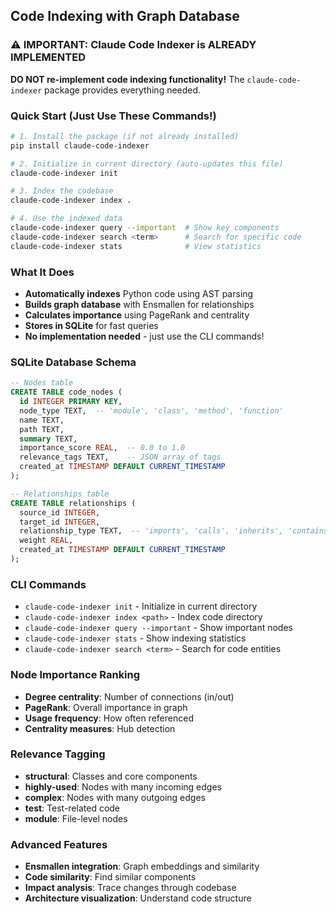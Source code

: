 

## Code Indexing with Graph Database

### ⚠️ IMPORTANT: Claude Code Indexer is ALREADY IMPLEMENTED
**DO NOT re-implement code indexing functionality!** The `claude-code-indexer` package provides everything needed.

### Quick Start (Just Use These Commands!)
```bash
# 1. Install the package (if not already installed)
pip install claude-code-indexer

# 2. Initialize in current directory (auto-updates this file)
claude-code-indexer init

# 3. Index the codebase
claude-code-indexer index .

# 4. Use the indexed data
claude-code-indexer query --important  # Show key components
claude-code-indexer search <term>      # Search for specific code
claude-code-indexer stats              # View statistics
```

### What It Does
- **Automatically indexes** Python code using AST parsing
- **Builds graph database** with Ensmallen for relationships
- **Calculates importance** using PageRank and centrality
- **Stores in SQLite** for fast queries
- **No implementation needed** - just use the CLI commands!

### SQLite Database Schema
```sql
-- Nodes table
CREATE TABLE code_nodes (
  id INTEGER PRIMARY KEY,
  node_type TEXT,  -- 'module', 'class', 'method', 'function'
  name TEXT,
  path TEXT,
  summary TEXT,
  importance_score REAL,  -- 0.0 to 1.0
  relevance_tags TEXT,    -- JSON array of tags
  created_at TIMESTAMP DEFAULT CURRENT_TIMESTAMP
);

-- Relationships table
CREATE TABLE relationships (
  source_id INTEGER,
  target_id INTEGER,
  relationship_type TEXT,  -- 'imports', 'calls', 'inherits', 'contains'
  weight REAL,
  created_at TIMESTAMP DEFAULT CURRENT_TIMESTAMP
);
```

### CLI Commands
- `claude-code-indexer init` - Initialize in current directory
- `claude-code-indexer index <path>` - Index code directory
- `claude-code-indexer query --important` - Show important nodes
- `claude-code-indexer stats` - Show indexing statistics
- `claude-code-indexer search <term>` - Search for code entities

### Node Importance Ranking
- **Degree centrality**: Number of connections (in/out)
- **PageRank**: Overall importance in graph
- **Usage frequency**: How often referenced
- **Centrality measures**: Hub detection

### Relevance Tagging
- **structural**: Classes and core components
- **highly-used**: Nodes with many incoming edges
- **complex**: Nodes with many outgoing edges
- **test**: Test-related code
- **module**: File-level nodes

### Advanced Features
- **Ensmallen integration**: Graph embeddings and similarity
- **Code similarity**: Find similar components
- **Impact analysis**: Trace changes through codebase
- **Architecture visualization**: Understand code structure